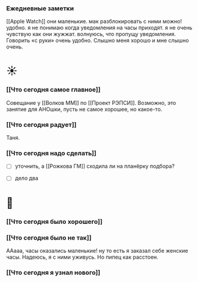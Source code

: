

### Ежедневные заметки
[[Apple Watch]] они маленькие. мак разблокировать с ними можно! удобно. я не понимаю когда уведомления на часы приходят. я не очень чувствую как они жужжат. волнуюсь, что пропущу уведомления.
Говорить «с руки» очень удобно. Слышно меня хорошо и мне слышно очень.


# ☀️
### [[Что сегодня самое главное]]
Совещание у [[Волков ММ]] по [[Проект РЭПСИ]]. Возможно, это занятие для АНОшки, пусть не самое хорошее, но какое-то.

### [[Что сегодня радует]]
Таня.

### [[Что сегодня надо сделать]]
- [ ] уточнить, а [[Рожкова ГМ]] сходила ли на планёрку подбора?
- [ ] дело два



# 🌙 
### [[Что сегодня было хорошего]]


### [[Что сегодня было не так]]
ААааа, часы оказались маленькие! ну то есть я заказал себе женские часы. Надеюсь, я с ними уживусь. Но пипец как расстоен.

### [[Что сегодня я узнал нового]]
